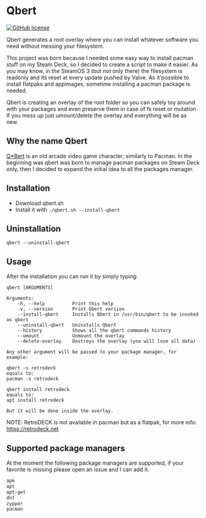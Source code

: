 # Qbert

[![GitHub license](https://img.shields.io/github/license/XargonWan/Qbert)](https://github.com/XargonWan/Qbert/blob/main/LICENSE)

Qbert generates a root overlay where you can install whatever software you need without messing your filesystem.

This project was born because I needed some easy way to install pacman stuff on my Steam Deck, so I decided to create a script to make it easier.
As you may know, in the SteamOS 3 (but not only there) the filesystem is readonly and itś reset at every update pushed by Valve.
As it'possible to install flatpaks and appimages, sometime installing a pacman package is needed.

Qbert is creating an overlay of the root folder so you can safely toy around with your packages and even preserve them in case of fs reset or mutation.
If you mess up just umount/delete the overlay and everything will be as new.

## Why the name Qbert
[Q*Bert](https://en.wikipedia.org/wiki/Q*bert) is an old arcade video game character, similarly to Pacman.
In the beginning was qbert was born to manage pacman packages on Steam Deck only, then I decided to expand the initial idea to all the packages manager.

## Installation
- Download qbert.sh
- Install it with `./qbert.sh --install-qbert`

## Uninstallation
`qbert --uninstall-qbert`

## Usage
After the installation you can run it by simply typing:

```
qbert [ARGUMENTS]

Arguments:
    -h, --help          Print this help
    -v, --version       Print Qbert version
    --install-qbert     Installs Qbert in /usr/bin/qbert to be invoked as qbert
    --uninstall-qbert   Uninstalls Qbert
    --history           Shows all the qbert commands history
    --umount            Unmount the overlay
    --delete-overlay    Destroys the overlay (you will lose all data)

Any other argument will be passed to your package manager, for example:

qbert -s retrodeck
equals to:
pacman -s retrodeck

qbert install retrodeck
equals to:
apt install retrodeck

But it will be done inside the overlay.
```
NOTE: RetroDECK is not available in pacman but as a flatpak, for more info:
https://retrodeck.net


## Supported package managers
At the moment the following package managers are supported, if your favorite is missing please open an issue and I can add it.
```bash
apk
apt
apt-get
dnf
zypper
pacman
```
